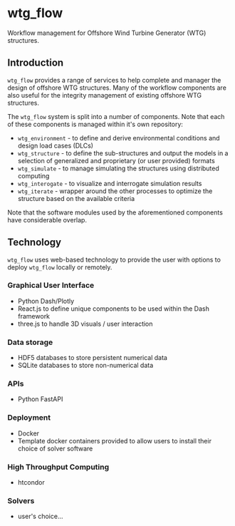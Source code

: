 # wtg_flow
Workflow management for Offshore Wind Turbine Generator (WTG) structures.

## Introduction
`wtg_flow` provides a range of services to help complete and manager the design of offshore WTG structures. 
Many of the workflow components are also useful for the integrity management of existing offshore WTG structures.

The `wtg_flow` system is split into a number of components. Note that each of these components is managed within it's own repository:
- `wtg_environment` - to define and derive environmental conditions and design load cases (DLCs)
- `wtg_structure` - to define the sub-structures and output the models in a selection of generalized and proprietary (or user provided) formats
- `wtg_simulate` - to manage simulating the structures using distributed computing
- `wtg_interogate` - to visualize and interrogate simulation results
- `wtg_iterate` - wrapper around the other processes to optimize the structure based on the available criteria

Note that the software modules used by the aforementioned components have considerable overlap.

## Technology
`wtg_flow` uses web-based technology to provide the user with options to deploy `wtg_flow` locally or remotely.

### Graphical User Interface
- Python Dash/Plotly
- React.js to define unique components to be used within the Dash framework
- three.js to handle 3D visuals / user interaction

### Data storage
- HDF5 databases to store persistent numerical data
- SQLite databases to store non-numerical data

### APIs
- Python FastAPI

### Deployment
- Docker
- Template docker containers provided to allow users to install their choice of solver software

### High Throughput Computing
- htcondor

### Solvers
- user's choice...